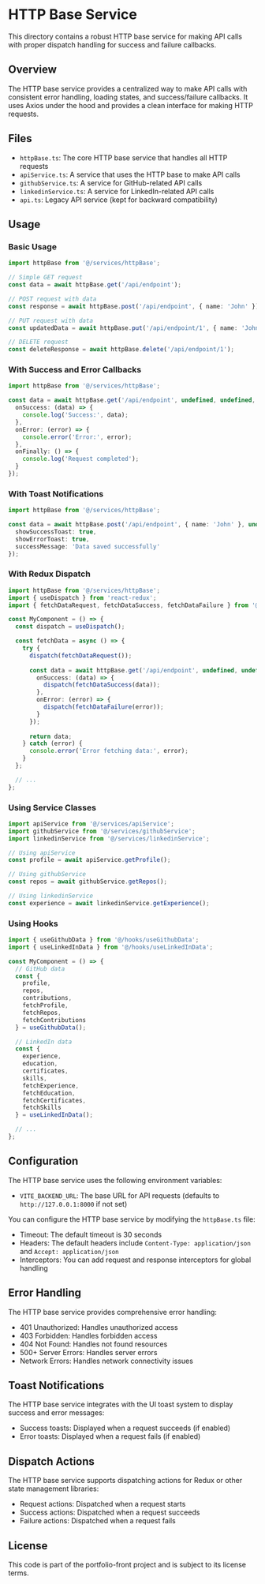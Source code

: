 # HTTP Base Service

This directory contains a robust HTTP base service for making API calls with proper dispatch handling for success and failure callbacks.

## Overview

The HTTP base service provides a centralized way to make API calls with consistent error handling, loading states, and success/failure callbacks. It uses Axios under the hood and provides a clean interface for making HTTP requests.

## Files

- `httpBase.ts`: The core HTTP base service that handles all HTTP requests
- `apiService.ts`: A service that uses the HTTP base to make API calls
- `githubService.ts`: A service for GitHub-related API calls
- `linkedinService.ts`: A service for LinkedIn-related API calls
- `api.ts`: Legacy API service (kept for backward compatibility)

## Usage

### Basic Usage

```typescript
import httpBase from '@/services/httpBase';

// Simple GET request
const data = await httpBase.get('/api/endpoint');

// POST request with data
const response = await httpBase.post('/api/endpoint', { name: 'John' });

// PUT request with data
const updatedData = await httpBase.put('/api/endpoint/1', { name: 'John Updated' });

// DELETE request
const deleteResponse = await httpBase.delete('/api/endpoint/1');
```

### With Success and Error Callbacks

```typescript
import httpBase from '@/services/httpBase';

const data = await httpBase.get('/api/endpoint', undefined, undefined, {
  onSuccess: (data) => {
    console.log('Success:', data);
  },
  onError: (error) => {
    console.error('Error:', error);
  },
  onFinally: () => {
    console.log('Request completed');
  }
});
```

### With Toast Notifications

```typescript
import httpBase from '@/services/httpBase';

const data = await httpBase.post('/api/endpoint', { name: 'John' }, undefined, {
  showSuccessToast: true,
  showErrorToast: true,
  successMessage: 'Data saved successfully'
});
```

### With Redux Dispatch

```typescript
import httpBase from '@/services/httpBase';
import { useDispatch } from 'react-redux';
import { fetchDataRequest, fetchDataSuccess, fetchDataFailure } from '@/store/actions';

const MyComponent = () => {
  const dispatch = useDispatch();

  const fetchData = async () => {
    try {
      dispatch(fetchDataRequest());
      
      const data = await httpBase.get('/api/endpoint', undefined, undefined, {
        onSuccess: (data) => {
          dispatch(fetchDataSuccess(data));
        },
        onError: (error) => {
          dispatch(fetchDataFailure(error));
        }
      });
      
      return data;
    } catch (error) {
      console.error('Error fetching data:', error);
    }
  };

  // ...
};
```

### Using Service Classes

```typescript
import apiService from '@/services/apiService';
import githubService from '@/services/githubService';
import linkedinService from '@/services/linkedinService';

// Using apiService
const profile = await apiService.getProfile();

// Using githubService
const repos = await githubService.getRepos();

// Using linkedinService
const experience = await linkedinService.getExperience();
```

### Using Hooks

```typescript
import { useGithubData } from '@/hooks/useGithubData';
import { useLinkedInData } from '@/hooks/useLinkedInData';

const MyComponent = () => {
  // GitHub data
  const { 
    profile, 
    repos, 
    contributions,
    fetchProfile,
    fetchRepos,
    fetchContributions
  } = useGithubData();

  // LinkedIn data
  const {
    experience,
    education,
    certificates,
    skills,
    fetchExperience,
    fetchEducation,
    fetchCertificates,
    fetchSkills
  } = useLinkedInData();

  // ...
};
```

## Configuration

The HTTP base service uses the following environment variables:

- `VITE_BACKEND_URL`: The base URL for API requests (defaults to `http://127.0.0.1:8000` if not set)

You can configure the HTTP base service by modifying the `httpBase.ts` file:

- Timeout: The default timeout is 30 seconds
- Headers: The default headers include `Content-Type: application/json` and `Accept: application/json`
- Interceptors: You can add request and response interceptors for global handling

## Error Handling

The HTTP base service provides comprehensive error handling:

- 401 Unauthorized: Handles unauthorized access
- 403 Forbidden: Handles forbidden access
- 404 Not Found: Handles not found resources
- 500+ Server Errors: Handles server errors
- Network Errors: Handles network connectivity issues

## Toast Notifications

The HTTP base service integrates with the UI toast system to display success and error messages:

- Success toasts: Displayed when a request succeeds (if enabled)
- Error toasts: Displayed when a request fails (if enabled)

## Dispatch Actions

The HTTP base service supports dispatching actions for Redux or other state management libraries:

- Request actions: Dispatched when a request starts
- Success actions: Dispatched when a request succeeds
- Failure actions: Dispatched when a request fails

## License

This code is part of the portfolio-front project and is subject to its license terms.
